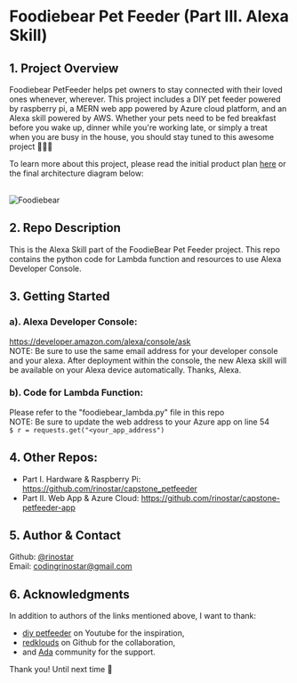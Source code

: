 # Foodiebear Pet Feeder (Part III. Alexa Skill)

## 1. Project Overview
Foodiebear PetFeeder helps pet owners to stay connected with their loved ones whenever, wherever. This project includes a DIY pet feeder powered by raspberry pi, a MERN web app powered by Azure cloud platform, and an Alexa skill powered by AWS. Whether your pets need to be fed breakfast before you wake up, dinner while you're working late, or simply a treat when you are busy in the house, you should stay tuned to this awesome project :dog::cat::panda_face:

To learn more about this project, please read the initial product plan [here](https://gist.github.com/rinostar/a79a67ce073be1d7e5be2e4a55bb714e) or the final architecture diagram below:

<br />![Foodiebear](https://user-images.githubusercontent.com/52188117/72955297-63148f00-3d93-11ea-8377-74b722fa7012.png)

## 2. Repo Description
This is the Alexa Skill part of the FoodieBear Pet Feeder project. This repo contains the python code for Lambda function and resources to use Alexa Developer Console.

## 3. Getting Started

### a). Alexa Developer Console:
https://developer.amazon.com/alexa/console/ask
<br />NOTE: Be sure to use the same email address for your developer console and your alexa. After deployment within the console, the new Alexa skill will be available on your Alexa device automatically. Thanks, Alexa.

### b). Code for Lambda Function:
Please refer to the "foodiebear_lambda.py" file in this repo
<br />NOTE: Be sure to update the web address to your Azure app on line 54 
<br />`$ r = requests.get("<your_app_address")` 

## 4. Other Repos:
* Part I. Hardware & Raspberry Pi: https://github.com/rinostar/capstone_petfeeder
* Part II. Web App & Azure Cloud: https://github.com/rinostar/capstone-petfeeder-app

## 5. Author & Contact
Github: [@rinostar](https://github.com/rinostar)
<br />Email: codingrinostar@gmail.com

## 6. Acknowledgments
In addition to authors of the links mentioned above, I want to thank: 
* [diy petfeeder](https://www.youtube.com/channel/UCnDOhfA1Y8OODhTrmgLJAcg) on Youtube for the inspiration,
* [redklouds](https://github.com/redklouds) on Github for the collaboration, 
* and [Ada](https://adadevelopersacademy.org/) community for the support.

Thank you! Until next time 🌟
